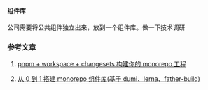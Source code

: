 #### 组件库

公司需要将公共组件独立出来，放到一个组件库。做一下技术调研

### 参考文章

1. [pnpm + workspace + changesets 构建你的 monorepo 工程](https://juejin.cn/post/7098609682519949325)

2. [从 0 到 1 搭建 monorepo 组件库(基于 dumi、lerna、father-build)](https://juejin.cn/post/7074111715507437598)
